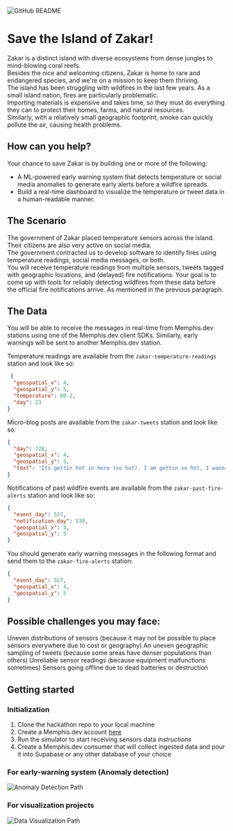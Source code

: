 ![GitHub README](https://github.com/memphisdev/save-zakar-hackathon/assets/70286779/608ddd4f-4b71-484f-8d10-ebed3622d13e)


# Save the Island of Zakar! #
Zakar is a distinct island with diverse ecosystems from dense jungles to mind-blowing coral reefs.<br>
Besides the nice and welcoming citizens, Zakar is home to rare and endangered species, and we're on a mission to keep them thriving.<br>
The island has been struggling with wildfires in the last few years.  As a small island nation, fires are particularly problematic.<br>
Importing materials is expensive and takes time, so they must do everything they can to protect their homes, farms, and natural resources.<br>
Similarly, with a relatively small geographic footprint, smoke can quickly pollute the air, causing health problems.

## How can you help? ##
Your chance to save Zakar is by building one or more of the following:

* A ML-powered early warning system that detects temperature or social media anomalies to generate early alerts before a wildfire spreads.
* Build a real-time dashboard to visualize the temperature or tweet data in a human-readable manner.

## The Scenario ##

The government of Zakar placed temperature sensors across the island. Their citizens are also very active on social media.  
The government contracted us to develop software to identify fires using temperature readings, social media messages, or both.  
You will receive temperature readings from multiple sensors, tweets tagged with geographic locations, and (delayed) fire notifications.
Your goal is to come up with tools for reliably detecting wildfires from these data before the official fire notifications arrive. As mentioned in the previous paragraph.

## The Data 
You will be able to receive the messages in real-time from Memphis.dev stations using one of the Memphis.dev client SDKs. 
Similarly, early warnings will be sent to another Memphis.dev station.

Temperature readings are available from the `zakar-temperature-readings` station and look like so:

```json
 {
  "geospatial_x": 4,
  "geospatial_y": 5,
  "temperature": 80.2,
  "day": 23
}
```

Micro-blog posts are available from the `zakar-tweets` station and look like so:

```json
{
  "day": 728,
  "geospatial_x": 4,
  "geospatial_y": 5,
  "text": "Its gettin hot in here (so hot). I am gettin so hot, I wanna take my clothes off"
}
```

Notifications of past wildfire events are available from the `zakar-past-fire-alerts` station and look like so:
```json
{
  "event_day": 527,
  "notification_day": 530,
  "geospatial_x": 4,
  "geospatial_y": 5
}
```

You should generate early warning messages in the following format and send them to the `zakar-fire-alerts` station:

```json
{
  "event_day": 527,
  "geospatial_x": 4,
  "geospatial_y": 5
}
```

## Possible challenges you may face:
Uneven distributions of sensors (because it may not be possible to place sensors everywhere due to cost or geography)
An uneven geographic sampling of tweets (because some areas have denser populations than others)
Unreliable sensor readings (because equipment malfunctions sometimes)
Sensors going offline due to dead batteries or destruction

## Getting started
### Initialization
1. Clone the hackathon repo to your local machine
2. Create a Memphis.dev account [here](https://cloud.memphis.dev)
3. Run the simulator to start receiving sensors data *instructions*
4. Create a Memphis.dev consumer that will collect ingested data and pour it into Supabase or any other database of your choice

### For early-warning system (Anomaly detection)
![Anomaly Detection Path](https://github.com/memphisdev/save-zakar-hackathon/assets/107035359/aa9f2438-bf97-437c-b2ff-6764eebf8577)

### For visualization projects
![Data Visualization Path](https://github.com/memphisdev/save-zakar-hackathon/assets/107035359/1c38a786-0f84-4b7e-acc4-cba6417fe2f1)




